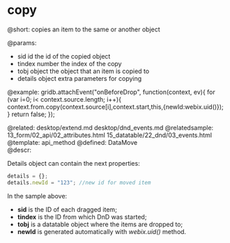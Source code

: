 copy
=============


@short:
	copies an item to the same or another object

@params:
- sid		id		the id of the copied object
- tindex	number		the index of the copy
- tobj		object		the object that an item is copied to
- details		object		extra parameters for copying


@example:
gridb.attachEvent("onBeforeDrop", function(context, ev){
   	for (var i=0; i< context.source.length; i++){
		context.from.copy(context.source[i],context.start,this,{newId:webix.uid()});
	}
	return false;
});

@related:
	desktop/extend.md
    desktop/dnd_events.md
@relatedsample:
	13_form/02_api/02_attributes.html
    15_datatable/22_dnd/03_events.html
@template:	api_method
@defined:	DataMove	
@descr:

Details object can contain the next properties:

~~~js
details = {};
details.newId = "123"; //new id for moved item
~~~

In the sample above:

- **sid** is the ID of each dragged item;
- **tindex** is the ID from which DnD was started;
- **tobj** is a datatable object where the items are dropped to;
- **newId** is generated automatically with *webix.uid()* method. 




